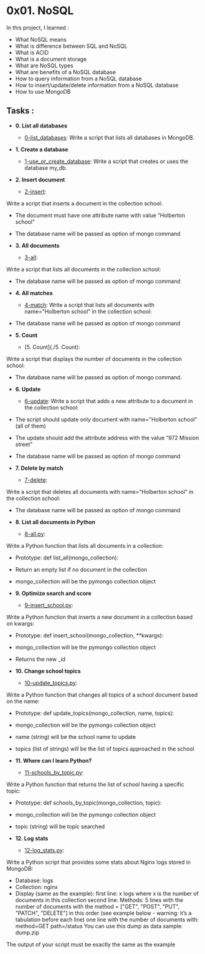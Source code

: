 # 0x01. NoSQL
In this project, I learned :

* What NoSQL means
* What is difference between SQL and NoSQL
* What is ACID
* What is a document storage
* What are NoSQL types
* What are benefits of a NoSQL database
* How to query information from a NoSQL database
* How to insert/update/delete information from a NoSQL database
* How to use MongoDB


## Tasks :

* **0. List all databases**
  * [0-list_databases](./0-list_databases): 
  Write a script that lists all databases in MongoDB.

* **1. Create a database**
  * [1-use_or_create_database](./1-use_or_create_database): Write a script that creates or uses the database my_db.

* **2. Insert document**
  * [2-insert](./2-insert):

Write a script that inserts a document in the collection school:

* The document must have one attribute name with value “Holberton school”
* The database name will be passed as option of mongo command


* **3. All documents**
  * [3-all](./3-all):

 Write a script that lists all documents in the collection school:

* The database name will be passed as option of mongo command

* **4. All matches**
  * [4-match](./4-match):
Write a script that lists all documents with name="Holberton school" in the collection school:

* The database name will be passed as option of mongo command


* **5. Count**
  * [5. Count](./5. Count):

Write a script that displays the number of documents in the collection school:

* The database name will be passed as option of mongo command.


* **6. Update**
  * [6-update](./6-update):
Write a script that adds a new attribute to a document in the collection school:

* The script should update only document with name="Holberton school" (all of them)
* The update should add the attribute address with the value “972 Mission street”
* The database name will be passed as option of mongo command


* **7. Delete by match**
  * [7-delete](./7-delete):

 Write a script that deletes all documents with name="Holberton school" in the collection school:

* The database name will be passed as option of mongo command


* **8. List all documents in Python**
  * [8-all.py](./8-all.py):

 Write a Python function that lists all documents in a collection:

* Prototype: def list_all(mongo_collection):
* Return an empty list if no document in the collection
* mongo_collection will be the pymongo collection object


* **9. Optimize search and score**
  * [9-insert_school.py](./9-insert_school.py):

 Write a Python function that inserts a new document in a collection based on kwargs:

* Prototype: def insert_school(mongo_collection, **kwargs):
* mongo_collection will be the pymongo collection object
* Returns the new _id


* **10. Change school topics**
  * [10-update_topics.py](./10-update_topics.py):

 Write a Python function that changes all topics of a school document based on the name:

* Prototype: def update_topics(mongo_collection, name, topics):
* mongo_collection will be the pymongo collection object
* name (string) will be the school name to update
* topics (list of strings) will be the list of topics approached in the school


* **11. Where can I learn Python?**
  * [11-schools_by_topic.py](./11-schools_by_topic.py):

 Write a Python function that returns the list of school having a specific topic:

* Prototype: def schools_by_topic(mongo_collection, topic): 
* mongo_collection will be the pymongo collection object
* topic (string) will be topic searched

* **12. Log stats**
  * [12-log_stats.py](./12-log_stats.py):

 Write a Python script that provides some stats about Nginx logs stored in MongoDB:

* Database: logs
* Collection: nginx
* Display (same as the example):
first line: x logs where x is the number of documents in this collection
second line: Methods:
5 lines with the number of documents with the method = ["GET", "POST", "PUT", "PATCH", "DELETE"] in this order (see example below - warning: it’s a tabulation before each line)
one line with the number of documents with:
method=GET
path=/status
You can use this dump as data sample: dump.zip

The output of your script must be exactly the same as the example
